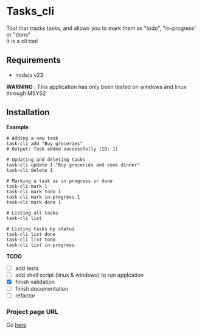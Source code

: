 # Tasks_cli

Tool that tracks tasks, and allows you to mark them as "todo", "in-progress' or "done"\
It is a cli tool

## Requirements
- nodejs v23

**WARNING** : This application has only been tested on windows and linux through MSYS2

## Installation



**Example**

```shell
# Adding a new task
task-cli add "Buy groceries"
# Output: Task added successfully (ID: 1)

# Updating and deleting tasks
task-cli update 1 "Buy groceries and cook dinner"
task-cli delete 1

# Marking a task as in progress or done
task-cli mark 1
task-cli mark todo 1
task-cli mark in-progress 1
task-cli mark done 1

# Listing all tasks
task-cli list

# Listing tasks by status
task-cli list done
task-cli list todo
task-cli list in-progress
```

**TODO**
- [ ] add tests
- [ ] add shell script (linux & windows) to run applcation
- [x] finish validation
- [ ] finish documentation
- [ ] refactor

### Project page URL

Go [here](https://roadmap.sh/projects/task-tracker)

